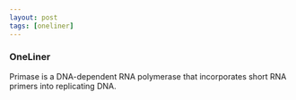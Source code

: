```yaml
---
layout: post
tags: [oneliner]
---
```



### OneLiner

Primase is a DNA-dependent RNA polymerase that incorporates short RNA primers into replicating DNA.
